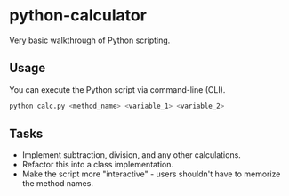 # python-calculator

Very basic walkthrough of Python scripting.

## Usage

You can execute the Python script via command-line (CLI).

```python
python calc.py <method_name> <variable_1> <variable_2>
```

## Tasks

- Implement subtraction, division, and any other calculations.
- Refactor this into a class implementation.
- Make the script more "interactive" - users shouldn't have to memorize the method names.
